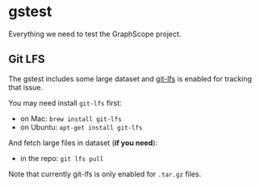 gstest
======

Everything we need to test the GraphScope project.

Git LFS
-------

The gstest includes some large dataset and [git-lfs](https://git-lfs.github.com/) is enabled for tracking that issue.

You may need install `git-lfs` first:

+ on Mac: `brew install git-lfs`
+ on Ubuntu: `apt-get install git-lfs`

And fetch large files in dataset (**if you need**):

+ in the repo: `git lfs pull`

Note that currently git-lfs is only enabled for `.tar.gz` files.
